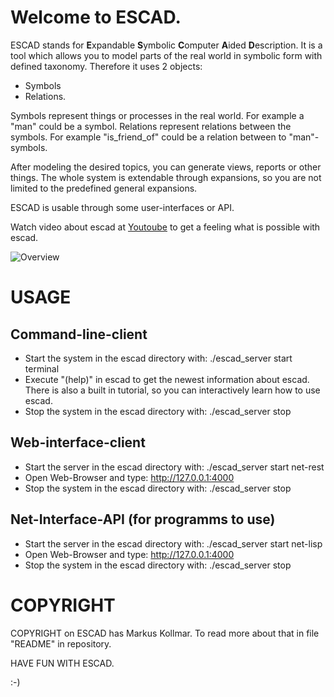 # Welcome to ESCAD.

ESCAD stands for **E**xpandable **S**ymbolic **C**omputer **A**ided **D**escription.
It is a tool which allows you to model parts of the real world in symbolic form with defined taxonomy.
Therefore it uses 2 objects:
 - Symbols
 - Relations.

Symbols represent things or processes in the real world. For example a "man" could be a symbol.
Relations represent relations between the symbols. For example "is_friend_of" could be a relation between to
"man"-symbols.

After modeling the desired topics, you can generate views, reports or other things.
The whole system is extendable through expansions, so you are not limited to the predefined general expansions.

ESCAD is usable through some user-interfaces or API.

Watch video about escad at [Youtoube](https://youtu.be/OTEUX44zbIQ) to get a feeling what is
possible with escad.

![Overview](../wiki/escad_overview.png)

# USAGE

## Command-line-client
  * Start the system in the escad directory with: ./escad_server start terminal
  * Execute "(help)" in escad to get the newest information about escad. There is also a built in tutorial, so you can
    interactively learn how to use escad.
  * Stop the system in the escad directory with: ./escad_server stop

## Web-interface-client
  * Start the server in the escad directory with: ./escad_server start net-rest
  * Open Web-Browser and type: http://127.0.0.1:4000
  * Stop the system in the escad directory with: ./escad_server stop

## Net-Interface-API (for programms to use)
  * Start the server in the escad directory with: ./escad_server start net-lisp
  * Open Web-Browser and type: http://127.0.0.1:4000
  * Stop the system in the escad directory with: ./escad_server stop

# COPYRIGHT

COPYRIGHT on ESCAD has Markus Kollmar. To read more about that in file "README" in repository.

HAVE FUN WITH ESCAD.

:-)
